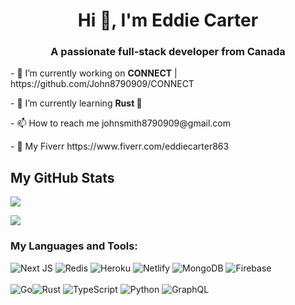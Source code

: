 

<h1 align="center">Hi 👋, I'm Eddie Carter </h1>
<h3 align="center">A passionate full-stack developer from Canada</h3>


<p> - 🔭 I’m currently working on <b>CONNECT</b>  | https://github.com/John8790909/CONNECT </p>

 <p> - 🌱 I’m currently learning <b>Rust 🦀</b> </p>
<p> - 📫 How to reach me johnsmith8790909@gmail.com </p>

<p> - 🤝 My Fiverr https://www.fiverr.com/eddiecarter863 </p>

## My GitHub Stats
![](https://komarev.com/ghpvc/?username=John8790909)


<p align="left">
  <a href="https://github.com/anuraghazra/github-readme-stats">
    <img src="https://github-readme-stats.vercel.app/api?username=John8790909&count_private=true&show_icons=true&theme=tokyonight" />
  </a>
</p>

<h3 align="left">My Languages and Tools:</h3>

![Next JS](https://img.shields.io/badge/Next-black?style=for-the-badge&logo=next.js&logoColor=white)
 ![Redis](https://img.shields.io/badge/redis-%23DD0031.svg?style=for-the-badge&logo=redis&logoColor=white)
 ![Heroku](https://img.shields.io/badge/heroku-%23430098.svg?style=for-the-badge&logo=heroku&logoColor=white)
 ![Netlify](https://img.shields.io/badge/netlify-%23000000.svg?style=for-the-badge&logo=netlify&logoColor=#00C7B7) 
 ![MongoDB](https://img.shields.io/badge/MongoDB-%234ea94b.svg?style=for-the-badge&logo=mongodb&logoColor=white)
 	![Firebase](https://img.shields.io/badge/firebase-%23039BE5.svg?style=for-the-badge&logo=firebase)
 <br></br>
  ![Go](https://img.shields.io/badge/go-%2300ADD8.svg?style=for-the-badge&logo=go&logoColor=white)![Rust](https://img.shields.io/badge/Rust-black?style=for-the-badge&logo=rust&logoColor=#white)
   ![TypeScript](https://img.shields.io/badge/typescript-%23007ACC.svg?style=for-the-badge&logo=typescript&logoColor=white)
 ![Python](https://img.shields.io/badge/python-3670A0?style=for-the-badge&logo=python&logoColor=ffdd54)
 ![GraphQL](https://img.shields.io/badge/-GraphQL-E10098?style=for-the-badge&logo=graphql&logoColor=white)

